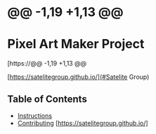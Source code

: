 # @@ -1,19 +1,13 @@
# Pixel Art Maker Project

[https://@@ -1,19 +1,13 @@

[https://satelitegroup.github.io/](#Satelite Group)


## Table of Contents

* [Instructions](#instructions)
* [Contributing](#contributing)
[https://satelitegroup.github.io/]

